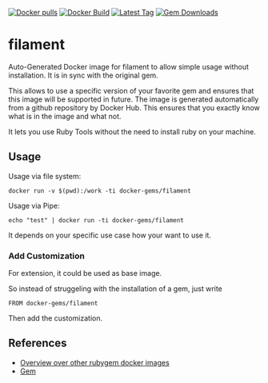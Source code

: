 [![Docker pulls](https://img.shields.io/docker/pulls/rubygem/filament.svg)](https://hub.docker.com/r/rubygem/filament/)
[![Docker Build](https://img.shields.io/docker/automated/rubygem/filament.svg)](https://hub.docker.com/r/rubygem/filament/)
[![Latest Tag](https://img.shields.io/github/tag/docker-rubygem/filament.svg)](https://hub.docker.com/r/rubygem/filament/)
[![Gem Downloads](https://img.shields.io/gem/dt/filament.svg)](https://rubygems.org/gems/filament/)
# filament

Auto-Generated Docker image for filament to allow simple usage without installation.
It is in sync with the original gem.

This allows to use a specific version of your favorite gem and ensures that this image will be supported in future.
The image is generated automatically from a github repository by Docker Hub.
This ensures that you exactly know what is in the image and what not.

It lets you use Ruby Tools without the need to install ruby on your machine.

## Usage

Usage via file system:

`docker run -v $(pwd):/work -ti docker-gems/filament`

Usage via Pipe:

`echo "test" | docker run -ti docker-gems/filament`

It depends on your specific use case how your want to use it.

### Add Customization

For extension, it could be used as base image.

So instead of struggeling with the installation of a gem, just write

`FROM docker-gems/filament`

Then add the customization.

## References

 - [Overview over other rubygem docker images](https://github.com/thinkbot/docker-rubygem)
 - [Gem](https://rubygems.org/gems/filament/)
